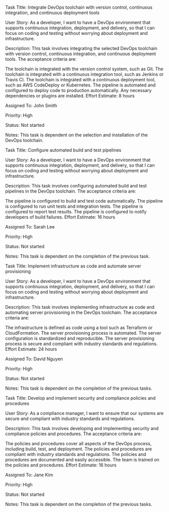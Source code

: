 Task Title: Integrate DevOps toolchain with version control, continuous integration, and continuous deployment tools

User Story: As a developer, I want to have a DevOps environment that supports continuous integration, deployment, and delivery, so that I can focus on coding and testing without worrying about deployment and infrastructure.

Description: This task involves integrating the selected DevOps toolchain with version control, continuous integration, and continuous deployment tools. The acceptance criteria are:

The toolchain is integrated with the version control system, such as Git.
The toolchain is integrated with a continuous integration tool, such as Jenkins or Travis CI.
The toolchain is integrated with a continuous deployment tool, such as AWS CodeDeploy or Kubernetes.
The pipeline is automated and configured to deploy code to production automatically.
Any necessary dependencies or plugins are installed.
Effort Estimate: 8 hours

Assigned To: John Smith

Priority: High

Status: Not started

Notes: This task is dependent on the selection and installation of the DevOps toolchain.

Task Title: Configure automated build and test pipelines

User Story: As a developer, I want to have a DevOps environment that supports continuous integration, deployment, and delivery, so that I can focus on coding and testing without worrying about deployment and infrastructure.

Description: This task involves configuring automated build and test pipelines in the DevOps toolchain. The acceptance criteria are:

The pipeline is configured to build and test code automatically.
The pipeline is configured to run unit tests and integration tests.
The pipeline is configured to report test results.
The pipeline is configured to notify developers of build failures.
Effort Estimate: 16 hours

Assigned To: Sarah Lee

Priority: High

Status: Not started

Notes: This task is dependent on the completion of the previous task.

Task Title: Implement infrastructure as code and automate server provisioning

User Story: As a developer, I want to have a DevOps environment that supports continuous integration, deployment, and delivery, so that I can focus on coding and testing without worrying about deployment and infrastructure.

Description: This task involves implementing infrastructure as code and automating server provisioning in the DevOps toolchain. The acceptance criteria are:

The infrastructure is defined as code using a tool such as Terraform or CloudFormation.
The server provisioning process is automated.
The server configuration is standardized and reproducible.
The server provisioning process is secure and compliant with industry standards and regulations.
Effort Estimate: 24 hours

Assigned To: David Nguyen

Priority: High

Status: Not started

Notes: This task is dependent on the completion of the previous tasks.

Task Title: Develop and implement security and compliance policies and procedures

User Story: As a compliance manager, I want to ensure that our systems are secure and compliant with industry standards and regulations.

Description: This task involves developing and implementing security and compliance policies and procedures. The acceptance criteria are:

The policies and procedures cover all aspects of the DevOps process, including build, test, and deployment.
The policies and procedures are compliant with industry standards and regulations.
The policies and procedures are documented and easily accessible.
The team is trained on the policies and procedures.
Effort Estimate: 16 hours

Assigned To: Jane Kim

Priority: High

Status: Not started

Notes: This task is dependent on the completion of the previous tasks.